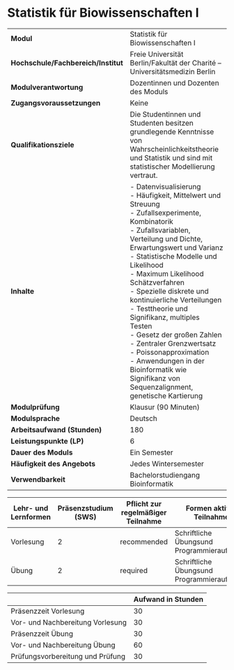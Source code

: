 # Statistik für Biowissenschaften I
|                                    |   |
|------------------------------------|---|
|**Modul**                           | Statistik für Biowissenschaften I |
|**Hochschule/Fachbereich/Institut** | Freie Universität Berlin/Fakultät der Charité – Universitätsmedizin Berlin |
|**Modulverantwortung**              | Dozentinnen und Dozenten des Moduls |
|**Zugangsvoraussetzungen**          | Keine |
|**Qualifikationsziele**             | Die Studentinnen und Studenten besitzen grundlegende Kenntnisse von Wahrscheinlichkeitstheorie und Statistik und sind mit statistischer Modellierung vertraut. |
|**Inhalte**                         | - Datenvisualisierung<br>- Häufigkeit, Mittelwert und Streuung<br>- Zufallsexperimente, Kombinatorik<br>- Zufallsvariablen, Verteilung und Dichte, Erwartungswert und Varianz<br>- Statistische Modelle und Likelihood<br>- Maximum Likelihood Schätzverfahren<br>- Spezielle diskrete und kontinuierliche Verteilungen<br>- Testtheorie und Signifikanz, multiples Testen<br>- Gesetz der großen Zahlen<br>- Zentraler Grenzwertsatz<br>- Poissonapproximation<br>- Anwendungen in der Bioinformatik wie Signifikanz von Sequenzalignment, genetische Kartierung |
|**Modulprüfung**                    | Klausur (90 Minuten) |
|**Modulsprache**                    | Deutsch |
|**Arbeitsaufwand (Stunden)**        | 180 |
|**Leistungspunkte (LP)**            | 6 |
|**Dauer des Moduls**                | Ein Semester |
|**Häufigkeit des Angebots**         | Jedes Wintersemester |
|**Verwendbarkeit**                  | Bachelorstudiengang Bioinformatik |

| Lehr- und Lernformen | Präsenzstudium <br> (SWS) | Pflicht zur regelmäßiger Teilnahme | Formen aktiver Teilnahme |
| ---------------------|---------------------------|------------------------------------|------------------------- |
| Vorlesung            | 2                         | recommended                        | Schriftliche Übungsund Programmieraufgaben |
| Übung                | 2                         | required                           | Schriftliche Übungsund Programmieraufgaben |

|   | Aufwand in Stunden |
| - |--------------------|
| Präsenzzeit Vorlesung                    | 30    |
| Vor- und Nachbereitung Vorlesung         | 30    |
| Präsenzzeit Übung                        | 30    |
| Vor- und Nachbereitung Übung             | 60    |
| Prüfungsvorbereitung und Prüfung         | 30    |
